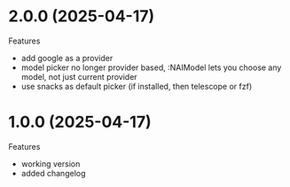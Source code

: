 # 2.0.0 (2025-04-17)
Features
- add google as a provider
- model picker no longer provider based, :NAIModel lets you choose any model,
  not just current provider
- use snacks as default picker (if installed, then telescope or fzf)


# 1.0.0 (2025-04-17)
Features
- working version
- added changelog

